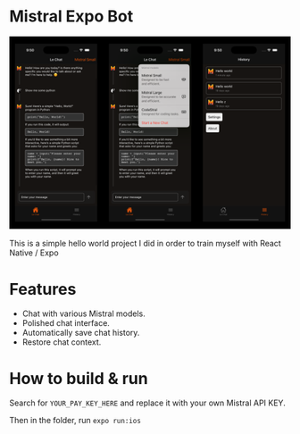 # Mistral Expo Bot

<img src="image.png" />

This is a simple hello world project I did in order to train myself with React Native / Expo

# Features

* Chat with various Mistral models.
* Polished chat interface.
* Automatically save chat history.
* Restore chat context.

# How to build & run

Search for `YOUR_PAY_KEY_HERE` and replace it with your own Mistral API KEY.

Then in the folder, run `expo run:ios`
